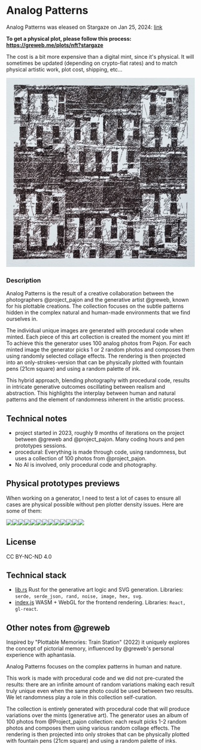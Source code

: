 # Analog Patterns

Analog Patterns was eleased on Stargaze on Jan 25, 2024: [link](https://www.stargaze.zone/l/stars17an5h7nel0l4spnvesr7d35gf7cmxewfafxd0su4864ve3a33h8sqy9h9h)

**To get a physical plot, please follow this process: https://greweb.me/plots/nft?stargaze**

The cost is a bit more expensive than a digital mint, since it's physical. It will sometimes be updated (depending on crypto-fiat rates) and to match physical artistic work, plot cost, shipping, etc...

![](showcase.gif)

### Description

Analog Patterns is the result of a creative collaboration between the photographers @project_pajon and the generative artist @greweb, known for his plottable creations. The collection focuses on the subtle patterns hidden in the complex natural and human-made environments that we find ourselves in.

The individual unique images are generated with procedural code when minted. 
Each piece of this art collection is created the moment you mint it!
To achieve this the generator uses 100 analog photos from Pajon. For each minted image the generator picks 1 or 2 random photos and composes them using randomly selected collage effects. The rendering is then projected into an only-strokes-version that can be physically plotted with fountain pens (21cm square) and using a random palette of ink.

This hybrid approach, blending photography with procedural code, results in intricate generative outcomes oscillating between realism and abstraction. This highlights the interplay between human and natural patterns and the element of randomness inherent in the artistic process.


## Technical notes

- project started in 2023, roughly 9 months of iterations on the project between @greweb and @project_pajon. Many coding hours and pen prototypes sessions.
- procedural: Everything is made through code, using randomness, but uses a collection of 100 photos from @project_pajon.
- No AI is involved, only procedural code and photography.

## Physical prototypes previews

When working on a generator, I need to test a lot of cases to ensure all cases are physical possible without pen plotter density issues. Here are some of them:

<a href="https://greweb.me/plots/1340"><img src="https://greweb.me/images/plots/1340-thumbnail.jpg"/></a><a href="https://greweb.me/plots/1341"><img src="https://greweb.me/images/plots/1341-thumbnail.jpg"/></a><a href="https://greweb.me/plots/1342"><img src="https://greweb.me/images/plots/1342-thumbnail.jpg"/></a><a href="https://greweb.me/plots/1343"><img src="https://greweb.me/images/plots/1343-thumbnail.jpg"/></a><a href="https://greweb.me/plots/1344"><img src="https://greweb.me/images/plots/1344-thumbnail.jpg"/></a><a href="https://greweb.me/plots/1345"><img src="https://greweb.me/images/plots/1345-thumbnail.jpg"/></a><a href="https://greweb.me/plots/1346"><img src="https://greweb.me/images/plots/1346-thumbnail.jpg"/></a><a href="https://greweb.me/plots/1347"><img src="https://greweb.me/images/plots/1347-thumbnail.jpg"/></a><a href="https://greweb.me/plots/1348"><img src="https://greweb.me/images/plots/1348-thumbnail.jpg"/></a><a href="https://greweb.me/plots/1349"><img src="https://greweb.me/images/plots/1349-thumbnail.jpg"/></a><a href="https://greweb.me/plots/1350"><img src="https://greweb.me/images/plots/1350-thumbnail.jpg"/></a><a href="https://greweb.me/plots/1351"><img src="https://greweb.me/images/plots/1351-thumbnail.jpg"/></a><a href="https://greweb.me/plots/1352"><img src="https://greweb.me/images/plots/1352-thumbnail.jpg"/></a>


## License

CC BY-NC-ND 4.0

## Technical stack

- [lib.rs](./rust/src/lib.rs) Rust for the generative art logic and SVG generation. Libraries: `serde, serde_json, rand, noise, image, hex, svg`.
- [index.js](./index.js) WASM + WebGL for the frontend rendering. Libraries: `React, gl-react`.

## Other notes from @greweb

Inspired by "Plottable Memories: Train Station" (2022) it uniquely explores the concept of pictorial memory, influenced by @greweb's personal experience with aphantasia.

Analog Patterns focuses on the complex patterns in human and nature.

This work is made with procedural code and we did not pre-curated the results: there are an infinite amount of random variations making each result truly unique even when the same photo could be used between two results. We let randomness play a role in this collection self-curation.

The collection is entirely generated with procedural code that will produce variations over the mints (generative art). The generator uses an album of 100 photos from @Project_pajon collection: each result picks 1-2 random photos and composes them using various random collage effects. The rendering is then projected into only strokes that can be physically plotted with fountain pens (21cm square) and using a random palette of inks.
